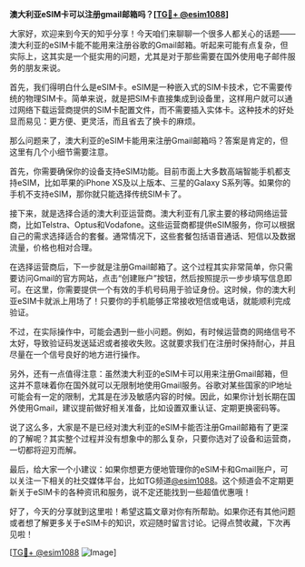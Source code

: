 **澳大利亚eSIM卡可以注册gmail邮箱吗？[[TG💪+ @esim1088](https://t.me/s/esim1088)]**

大家好，欢迎来到今天的知乎分享！今天咱们来聊聊一个很多人都关心的话题——澳大利亚的eSIM卡能不能用来注册谷歌的Gmail邮箱。听起来可能有点复杂，但实际上，这其实是一个挺实用的问题，尤其是对于那些需要在国外使用电子邮件服务的朋友来说。

首先，我们得明白什么是eSIM卡。eSIM是一种嵌入式的SIM卡技术，它不需要传统的物理SIM卡。简单来说，就是把SIM卡直接集成到设备里，这样用户就可以通过网络下载运营商提供的SIM卡配置文件，而不需要插入实体卡。这种技术的好处显而易见：更方便、更灵活，而且省去了换卡的麻烦。

那么问题来了，澳大利亚的eSIM卡能用来注册Gmail邮箱吗？答案是肯定的，但这里有几个小细节需要注意。

首先，你需要确保你的设备支持eSIM功能。目前市面上大多数高端智能手机都支持eSIM，比如苹果的iPhone XS及以上版本、三星的Galaxy S系列等。如果你的手机不支持eSIM，那你就只能选择传统SIM卡了。

接下来，就是选择合适的澳大利亚运营商。澳大利亚有几家主要的移动网络运营商，比如Telstra、Optus和Vodafone。这些运营商都提供eSIM服务，你可以根据自己的需求选择适合的套餐。通常情况下，这些套餐包括语音通话、短信以及数据流量，价格也相对合理。

在选择运营商后，下一步就是注册Gmail邮箱了。这个过程其实非常简单，你只需要访问Gmail的官方网站，点击“创建账户”按钮，然后按照提示一步步填写信息即可。在这里，你需要提供一个有效的手机号码用于验证身份。这时候，你的澳大利亚eSIM卡就派上用场了！只要你的手机能够正常接收短信或电话，就能顺利完成验证。

不过，在实际操作中，可能会遇到一些小问题。例如，有时候运营商的网络信号不太好，导致验证码发送延迟或者接收失败。这就要求我们在注册时保持耐心，并且尽量在一个信号良好的地方进行操作。

另外，还有一点值得注意：虽然澳大利亚的eSIM卡可以用来注册Gmail邮箱，但这并不意味着你在国外就可以无限制地使用Gmail服务。谷歌对某些国家的IP地址可能会有一定的限制，尤其是在涉及敏感内容的时候。因此，如果你计划长期在国外使用Gmail，建议提前做好相关准备，比如设置双重认证、定期更换密码等。

说了这么多，大家是不是已经对澳大利亚的eSIM卡能否注册Gmail邮箱有了更深的了解呢？其实整个过程并没有想象中的那么复杂，只要你选对了设备和运营商，一切都将迎刃而解。

最后，给大家一个小建议：如果你想更方便地管理你的eSIM卡和Gmail账户，可以关注一下相关的社交媒体平台，比如TG频道[@esim1088](https://t.me/s/esim1088)。这个频道会不定期更新关于eSIM卡的各种资讯和服务，说不定还能找到一些超值优惠哦！

好了，今天的分享就到这里啦！希望这篇文章对你有所帮助。如果你还有其他问题或者想了解更多关于eSIM卡的知识，欢迎随时留言讨论。记得点赞收藏，下次再见啦！

[[TG💪+ @esim1088](https://t.me/s/esim1088) ![Image](https://i.postimg.cc/4NQfJmqS/Snipaste-2025-05-13-00-14-12.png)]